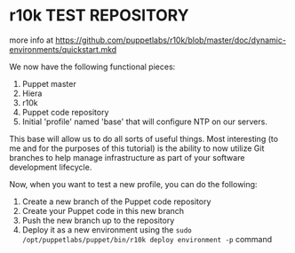 # r10k TEST REPOSITORY

more info at https://github.com/puppetlabs/r10k/blob/master/doc/dynamic-environments/quickstart.mkd

We now have the following functional pieces:

1. Puppet master
2. Hiera
3. r10k
4. Puppet code repository
5. Initial 'profile' named 'base' that will configure NTP on our servers.

This base will allow us to do all sorts of useful things. 
Most interesting (to me and for the purposes of this tutorial) is the ability to now utilize Git branches to help manage infrastructure as part of your software development lifecycle. 

Now, when you want to test a new profile, you can do the following:

1. Create a new branch of the Puppet code repository
2. Create your Puppet code in this new branch
3. Push the new branch up to the repository
4. Deploy it as a new environment using the `sudo /opt/puppetlabs/puppet/bin/r10k deploy environment -p` command

